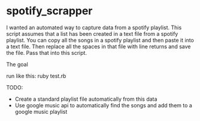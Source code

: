 spotify_scrapper
================
I wanted an automated way to capture data from a spotify playlist. This script assumes that a list has been created in a text file from a spotify playlist. You can copy all the songs in a spotify playlist and then paste it into a text file. Then replace all the spaces in that file with line returns and save the file. Pass that into this script. 

The goal 

run like this:
ruby test.rb <file>

TODO:
 * Create a standard playlist file automatically from this data
 * Use google music api to automatically find the songs and add them to a google music playlist
